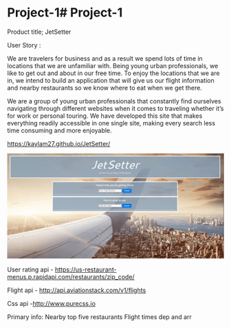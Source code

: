 # Project-1# Project-1

Product title; 
JetSetter


User Story :


We are travelers for business and as a result we spend lots of time in locations that we are unfamiliar with. Being young urban professionals, we like to get out and about in our free time. To enjoy the locations that we are in, we intend to build an application that will give us our flight information and nearby restaurants so we know where to eat when we get there.


We are a group of young urban professionals that constantly find ourselves navigating through different websites when it comes to traveling whether it’s for work or personal touring. We have developed this site that makes everything readily accessible in one single site, making every search less time consuming and more enjoyable. 

https://kaylam27.github.io/JetSetter/

![grab-jetsetter-gif](https://github.com/kaylam27/JetSetter/blob/master/images/jestsetterGIF.gif)

User rating api - https://us-restaurant-menus.p.rapidapi.com/restaurants/zip_code/

Flight api - http://api.aviationstack.com/v1/flights

Css api -http://www.purecss.io


Primary info: 
Nearby top five restaurants
Flight times dep and arr



